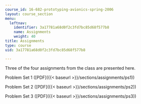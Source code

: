 ```yaml
---
course_id: 16-682-prototyping-avionics-spring-2006
layout: course_section
menu:
  leftnav:
    identifier: 3a17781a68d0f2c3fd7bc85d68f577b8
    name: Assignments
    weight: 40
title: Assignments
type: course
uid: 3a17781a68d0f2c3fd7bc85d68f577b8

---
```


Three of the four assignments from the class are presented here.

Problem Set 1 ([PDF]({{< baseurl >}}/sections/assignments/ps1))

Problem Set 2 ([PDF]({{< baseurl >}}/sections/assignments/ps2))

Problem Set 3 ([PDF]({{< baseurl >}}/sections/assignments/ps3))